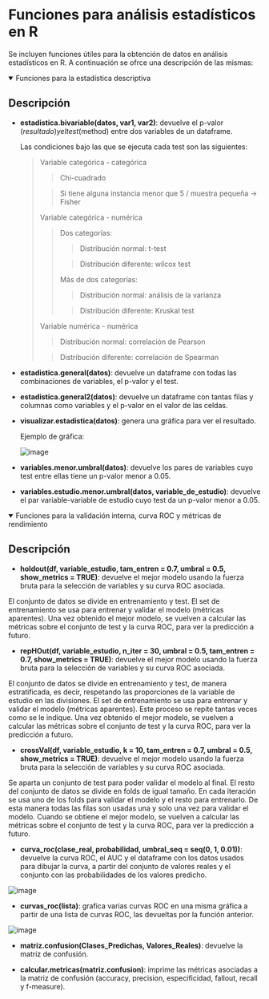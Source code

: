 # Funciones para análisis estadísticos en R

Se incluyen funciones útiles para la obtención de datos en análisis estadísticos en R. A continuación se ofrce una descripción de las mismas:

<details open>
  <summary>Funciones para la estadística descriptiva</summary>
  
## Descripción 

* __estadistica.bivariable(datos, var1, var2)__: devuelve el p-valor ($resultado) y el test ($method) entre dos variables de un dataframe.

  Las condiciones bajo las que se ejecuta cada test son las siguientes:
  
  > Variable categórica - categórica  
  >> Chi-cuadrado
  >
  >> Si tiene alguna instancia menor que 5 / muestra pequeña -> Fisher
  >
  > Variable categórica - numérica
  >> Dos categorías:
  >>> Distribución normal: t-test
  >> 
  >>> Distribución diferente: wilcox test
  >>
  >> Más de dos categorías:
  >>> Distribución normal: análisis de la varianza
  >>
  >>> Distribución diferente: Kruskal test
  >
  > Variable numérica - numérica
  >> Distribución normal: correlación de Pearson
  >
  >> Distribución diferente: correlación de Spearman
  
* __estadistica.general(datos)__: devuelve un dataframe con todas las combinaciones de variables, el p-valor y el test.
* __estadistica.general2(datos)__: devuelve un dataframe con tantas filas y columnas como variables y el p-valor en el valor de las celdas.
* __visualizar.estadistica(datos)__: genera una gráfica para ver el resultado.

  Ejemplo de gráfica:
  
  ![image](https://github.com/GonzaloM786/Funciones-para-analisis-estadisticos-en-R/assets/149195278/2fcdfc92-b760-410c-b11c-01f4ba30941e)

* __variables.menor.umbral(datos)__: devuelve los pares de variables cuyo test entre ellas tiene un p-valor menor a 0.05.
* __variables.estudio.menor.umbral(datos, variable_de_estudio)__: devuelve el par variable-variable de estudio cuyo test da un p-valor menor a 0.05.

</details>

<details open>
  <summary>Funciones para la validación interna, curva ROC y métricas de rendimiento</summary>

## Descripción

* __holdout(df, variable_estudio, tam_entren = 0.7, umbral = 0.5, show_metrics = TRUE)__: devuelve el mejor modelo usando la fuerza bruta para la selección de variables y su curva ROC asociada.

El conjunto de datos se divide en entrenamiento y test. El set de entrenamiento se usa para entrenar y validar el modelo (métricas aparentes). Una vez obtenido el mejor modelo, se vuelven a calcular las métricas sobre el conjunto de test y la curva ROC, para ver la predicción a futuro.

* __repHOut(df, variable_estudio, n_iter = 30, umbral = 0.5, tam_entren = 0.7, show_metrics = TRUE)__: devuelve el mejor modelo usando la fuerza bruta para la selección de variables y su curva ROC asociada.

El conjunto de datos se divide en entrenamiento y test, de manera estratificada, es decir, respetando las proporciones de la variable de estudio en las divisiones. El set de entrenamiento se usa para entrenar y validar el modelo (métricas aparentes). Este proceso se repite tantas veces como se le indique. Una vez obtenido el mejor modelo, se vuelven a calcular las métricas sobre el conjunto de test y la curva ROC, para ver la predicción a futuro.

* __crossVal(df, variable_estudio, k = 10, tam_entren = 0.7, umbral = 0.5, show_metrics = TRUE)__: devuelve el mejor modelo usando la fuerza bruta para la selección de variables y su curva ROC asociada.

Se aparta un conjunto de test para poder validar el modelo al final. El resto del conjunto de datos se divide en folds de igual tamaño. En cada iteración se usa uno de los folds para validar el modelo y el resto para entrenarlo. De esta manera todas las filas son usadas una y solo una vez para validar el modelo. Cuando se obtiene el mejor modelo, se vuelven a calcular las métricas sobre el conjunto de test y la curva ROC, para ver la predicción a futuro.

* __curva_roc(clase_real, probabilidad, umbral_seq = seq(0, 1, 0.01))__: devuelve la curva ROC, el AUC y el dataframe con los datos usados para dibujar la curva, a partir del conjunto de valores reales y el conjunto con las probabilidades de los valores predicho.

![image](https://github.com/GonzaloM786/Funciones-para-analisis-estadisticos-en-R/assets/149195278/34d8ac41-9c6e-4186-ae50-2766a49446fd)

* __curvas_roc(lista)__: grafica varias curvas ROC en una misma gráfica a partir de una lista de curvas ROC, las devueltas por la función anterior.

![image](https://github.com/GonzaloM786/Funciones-para-analisis-estadisticos-en-R/assets/149195278/3d9416a5-a7b6-4a6b-bdb5-053f3f731214)
  
* __matriz.confusion(Clases_Predichas, Valores_Reales)__: devuelve la matriz de confusión.

* __calcular.metricas(matriz.confusion)__: imprime las métricas asociadas a la matriz de confusión (accuracy, precision, especificidad, fallout, recall y f-measure).

</details>

